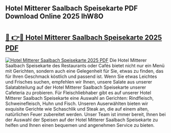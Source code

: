 ## Hotel Mitterer Saalbach Speisekarte PDF Download Online 2025 IhW8O

# <h2><a href="http://gcboyl.nevu.top/?p=Hotel+Mitterer+Saalbach+Speisekarte">🔗 👉🔴 Hotel Mitterer Saalbach Speisekarte 2025 PDF</a></h2>

[![Hotel Mitterer Saalbach Speisekarte 2025 PDF](https://i.imgur.com/dBaPXMq.png)](http://gcboyl.nevu.top/?p=Hotel+Mitterer+Saalbach+Speisekarte)
Die Hotel Mitterer Saalbach Speisekarte des Restaurants oder Cafés bietet nicht nur ein Menü mit Gerichten, sondern auch eine Gelegenheit für Sie, etwas zu finden, das für Ihren Geschmack köstlich und passend ist. Wenn Sie etwas Leichtes und Frisches suchen, empfehlen wir Ihnen, unsere Salate aus unserer Salatabteilung auf der Hotel Mitterer Saalbach Speisekarte unserer Cafeteria zu probieren. Für Fleischliebhaber gibt es auf unserer Hotel Mitterer Saalbach Speisekarte eine Auswahl an Gerichten: Rindfleisch, Schweinefleisch, Huhn und Fisch. Unseren Auserwählten bieten wir exquisite Gerichte wie Schaschlik und Steak an, die auf einem alten, natürlichen Feuer zubereitet werden. Unser Team ist immer bereit, Ihnen bei der Auswahl der Speisen auf der Hotel Mitterer Saalbach Speisekarte zu helfen und Ihnen einen bequemen und angenehmen Service zu bieten.
